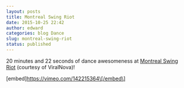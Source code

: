 ```yaml
---
layout: posts
title: Montreal Swing Riot
date: 2015-10-25 22:42
author: edward
categories: blog Dance
slug: montreal-swing-riot
status: published
---
```


20 minutes and 22 seconds of dance awesomeness at [Montreal Swing Riot](http://www.viralnova.com/street-and-swing/) (courtesy of ViralNova)!

\[embed\]https://vimeo.com/142215364\[/embed\]
